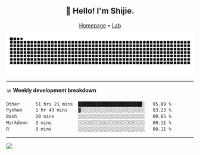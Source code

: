 <h2 align="center">👋 Hello! I'm Shijie.</h2>
<p align="center">
  <a href="https://xu-shi-jie.github.io"> Homepage</a> •
  <a href="https://onodalab.ees.hokudai.ac.jp"> Lab </a>
</p>

![Snake animation](https://github.com/xu-shi-jie/xu-shi-jie/blob/output/github-snake.svg)


-------

📊 **Weekly development breakdown**
<!--START_SECTION:waka-->

```txt
Other      51 hrs 21 mins  ████████████████████████░   95.89 %
Python     1 hr 43 mins    ▓░░░░░░░░░░░░░░░░░░░░░░░░   03.23 %
Bash       20 mins         ░░░░░░░░░░░░░░░░░░░░░░░░░   00.65 %
Markdown   3 mins          ░░░░░░░░░░░░░░░░░░░░░░░░░   00.11 %
R          3 mins          ░░░░░░░░░░░░░░░░░░░░░░░░░   00.11 %
```

<!--END_SECTION:waka-->

-------
![](https://komarev.com/ghpvc/?username=xu-shi-jie&style=flat-square&color=blue) 
